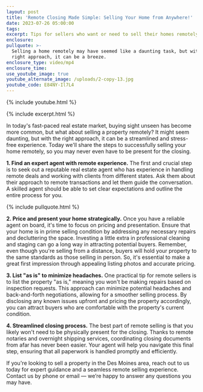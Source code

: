 ```yaml
---
layout: post
title: 'Remote Closing Made Simple: Selling Your Home from Anywhere!'
date: 2023-07-26 05:00:00
tags:
excerpt: Tips for sellers who want or need to sell their homes remotely.
enclosure:
pullquote: >-
  Selling a home remotely may have seemed like a daunting task, but with the
  right approach, it can be a breeze.
enclosure_type: video/mp4
enclosure_time:
use_youtube_image: true
youtube_alternate_image: /uploads/2-copy-13.jpg
youtube_code: E84NY-Il7L4
---
```

{% include youtube.html %}

{% include excerpt.html %}

In today's fast-paced real estate market, buying sight unseen has become more common, but what about selling a property remotely? It might seem daunting, but with the right approach, it can be a streamlined and stress-free experience. Today we'll share the steps to successfully selling your home remotely, so you may never even have to be present for the closing.

**1\. Find an expert agent with remote experience.** The first and crucial step is to seek out a reputable real estate agent who has experience in handling remote deals and working with clients from different states. Ask them about their approach to remote transactions and let them guide the conversation. A skilled agent should be able to set clear expectations and outline the entire process for you.

{% include pullquote.html %}

**2\. Price and present your home strategically.** Once you have a reliable agent on board, it's time to focus on pricing and presentation. Ensure that your home is in prime selling condition by addressing any necessary repairs and decluttering the space. Investing a little extra in professional cleaning and staging can go a long way in attracting potential buyers. Remember, even though you're selling from a distance, buyers will hold your property to the same standards as those selling in person. So, it's essential to make a great first impression through appealing listing photos and accurate pricing.

**3\. List "as is" to minimize headaches.** One practical tip for remote sellers is to list the property "as is," meaning you won't be making repairs based on inspection requests. This approach can minimize potential headaches and back-and-forth negotiations, allowing for a smoother selling process. By disclosing any known issues upfront and pricing the property accordingly, you can attract buyers who are comfortable with the property's current condition.

**4\. Streamlined closing process.** The best part of remote selling is that you likely won't need to be physically present for the closing. Thanks to remote notaries and overnight shipping services, coordinating closing documents from afar has never been easier. Your agent will help you navigate this final step, ensuring that all paperwork is handled promptly and efficiently.

If you're looking to sell a property in the Des Moines area, reach out to us today for expert guidance and a seamless remote selling experience. Contact us by phone or email — we’re happy to answer any questions you may have.